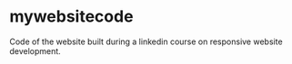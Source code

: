# mywebsitecode
Code of the website built during a linkedin course on responsive website development.
